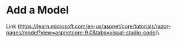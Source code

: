# Add a Model

Link (https://learn.microsoft.com/en-us/aspnet/core/tutorials/razor-pages/model?view=aspnetcore-9.0&tabs=visual-studio-code)\

